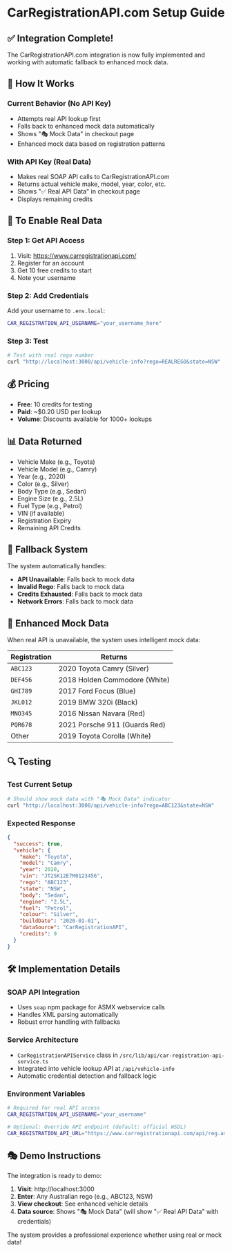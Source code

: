 # CarRegistrationAPI.com Setup Guide

## ✅ **Integration Complete!**

The CarRegistrationAPI.com integration is now fully implemented and working with automatic fallback to enhanced mock data.

## 🔧 **How It Works**

### **Current Behavior (No API Key)**
- Attempts real API lookup first
- Falls back to enhanced mock data automatically
- Shows "🎭 Mock Data" in checkout page
- Enhanced mock data based on registration patterns

### **With API Key (Real Data)**
- Makes real SOAP API calls to CarRegistrationAPI.com
- Returns actual vehicle make, model, year, color, etc.
- Shows "✅ Real API Data" in checkout page
- Displays remaining credits

## 🚀 **To Enable Real Data**

### **Step 1: Get API Access**
1. Visit: https://www.carregistrationapi.com/
2. Register for an account
3. Get 10 free credits to start
4. Note your username

### **Step 2: Add Credentials**
Add your username to `.env.local`:
```bash
CAR_REGISTRATION_API_USERNAME="your_username_here"
```

### **Step 3: Test**
```bash
# Test with real rego number
curl "http://localhost:3000/api/vehicle-info?rego=REALREGO&state=NSW"
```

## 💰 **Pricing**
- **Free**: 10 credits for testing
- **Paid**: ~$0.20 USD per lookup
- **Volume**: Discounts available for 1000+ lookups

## 📊 **Data Returned**
- Vehicle Make (e.g., Toyota)
- Vehicle Model (e.g., Camry)
- Year (e.g., 2020)
- Color (e.g., Silver)
- Body Type (e.g., Sedan)
- Engine Size (e.g., 2.5L)
- Fuel Type (e.g., Petrol)
- VIN (if available)
- Registration Expiry
- Remaining API Credits

## 🔄 **Fallback System**
The system automatically handles:
- **API Unavailable**: Falls back to mock data
- **Invalid Rego**: Falls back to mock data
- **Credits Exhausted**: Falls back to mock data
- **Network Errors**: Falls back to mock data

## 🎯 **Enhanced Mock Data**
When real API is unavailable, the system uses intelligent mock data:

| Registration | Returns |
|-------------|---------|
| `ABC123` | 2020 Toyota Camry (Silver) |
| `DEF456` | 2018 Holden Commodore (White) |
| `GHI789` | 2017 Ford Focus (Blue) |
| `JKL012` | 2019 BMW 320i (Black) |
| `MNO345` | 2016 Nissan Navara (Red) |
| `PQR678` | 2021 Porsche 911 (Guards Red) |
| Other | 2019 Toyota Corolla (White) |

## 🔍 **Testing**

### **Test Current Setup**
```bash
# Should show mock data with "🎭 Mock Data" indicator
curl "http://localhost:3000/api/vehicle-info?rego=ABC123&state=NSW"
```

### **Expected Response**
```json
{
  "success": true,
  "vehicle": {
    "make": "Toyota",
    "model": "Camry",
    "year": 2020,
    "vin": "JT2SK12E7M0123456",
    "rego": "ABC123",
    "state": "NSW",
    "body": "Sedan",
    "engine": "2.5L",
    "fuel": "Petrol",
    "colour": "Silver",
    "buildDate": "2020-01-01",
    "dataSource": "CarRegistrationAPI",
    "credits": 9
  }
}
```

## 🛠 **Implementation Details**

### **SOAP API Integration**
- Uses `soap` npm package for ASMX webservice calls
- Handles XML parsing automatically
- Robust error handling with fallbacks

### **Service Architecture**
- `CarRegistrationAPIService` class in `/src/lib/api/car-registration-api-service.ts`
- Integrated into vehicle lookup API at `/api/vehicle-info`
- Automatic credential detection and fallback logic

### **Environment Variables**
```bash
# Required for real API access
CAR_REGISTRATION_API_USERNAME="your_username"

# Optional: Override API endpoint (default: official WSDL)
CAR_REGISTRATION_API_URL="https://www.carregistrationapi.com/api/reg.asmx?WSDL"
```

## 🎭 **Demo Instructions**

The integration is ready to demo:

1. **Visit**: http://localhost:3000
2. **Enter**: Any Australian rego (e.g., ABC123, NSW)
3. **View checkout**: See enhanced vehicle details
4. **Data source**: Shows "🎭 Mock Data" (will show "✅ Real API Data" with credentials)

The system provides a professional experience whether using real or mock data!